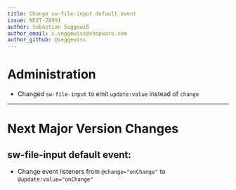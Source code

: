 ```yaml
---
title: Change sw-file-input default event
issue: NEXT-28991
author: Sebastian Seggewiß
author_email: s.seggewiss@shopware.com
author_github: @seggewiss
---
```

# Administration
* Changed `sw-file-input` to emit `update:value` instead of `change`
___
# Next Major Version Changes
## sw-file-input default event:
* Change event listeners from `@change="onChange"` to `@update:value="onChange"`
